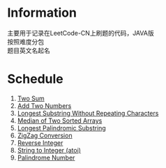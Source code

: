 # Information
主要用于记录在LeetCode-CN上刷题的代码，JAVA版  
按照难度分包  
题目英文名起名     

# Schedule
1. [Two Sum](src/easy/TwoSum.java)
2. [Add Two Numbers](src/medium/AddTwoNumbers.java)
3. [Longest Substring Without Repeating Characters](src/medium/LengthOfLongestSubstring.java)
4. [Median of Two Sorted Arrays](src/hard/FindMedianSortedArrays.java)
5. [Longest Palindromic Substring](src/medium/LongestPalindrome.java)
6. [ZigZag Conversion](src/medium/ZigZagConversion.java)
7. [Reverse Integer](src/easy/ReverseInteger.java)
8. [String to Integer (atoi)](src/hard/StringToInteger.java)
9. [Palindrome Number](src/easy/PalindromeNumber.java)